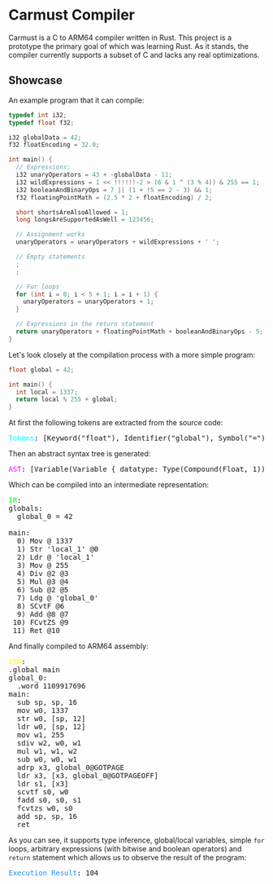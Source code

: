 # Carmust Compiler

Carmust is a C to ARM64 compiler written in Rust. This project is a prototype the primary goal of which was learning Rust. As it stands, the compiler currently supports a subset of C and lacks any real optimizations.

## Showcase

An example program that it can compile:
```c
typedef int i32;
typedef float f32;

i32 globalData = 42;
f32 floatEncoding = 32.0;

int main() {
  // Expressions:
  i32 unaryOperators = 43 + -globalData - 11;
  i32 wildExpressions = 1 << !!!!!!-2 > (6 & 1 ^ (3 % 4)) & 255 == 1;
  i32 booleanAndBinaryOps = 7 || (1 + !5 == 2 - 3) && 1;
  f32 floatingPointMath = (2.5 * 2 + floatEncoding) / 2;

  short shortsAreAlsoAllowed = 1;
  long longsAreSupportedAsWell = 123456;

  // Assignment works
  unaryOperators = unaryOperators + wildExpressions + ' ';

  // Empty statements
  ;
  ;

  // For loops
  for (int i = 0; i < 5 + 1; i = i + 1) {
    unaryOperators = unaryOperators + 1;
  }

  // Expressions in the return statement
  return unaryOperators + floatingPointMath + booleanAndBinaryOps - 5;
}
```

Let's look closely at the compilation process with a more simple program:
```c
float global = 42;

int main() {
  int local = 1337;
  return local % 255 + global;
}
```

At first the following tokens are extracted from the source code: 
<pre>
<span style="color:cyan">Tokens</span>: [Keyword("float"), Identifier("global"), Symbol("="), Data(Integer(42), "42"), Symbol(";"), Keyword("int"), Identifier("main"), Symbol("("), Symbol(")"), Symbol("{"), Keyword("int"), Identifier("local"), Symbol("="), Data(Integer(1337), "1337"), Symbol(";"), Keyword("return"), Identifier("local"), Symbol("%"), Data(Integer(255), "255"), Symbol("+"), Identifier("global"), Symbol(";"), Symbol("}")]
</pre>

Then an abstract syntax tree is generated:
<pre>
<span style="color:magenta">AST</span>: [Variable(Variable { datatype: Type(Compound(Float, 1)), name: "global", assignment: Some(Assignment { name: "global", value: Value(Data(Integer(42))) }) }), Function(Function { datatype: Type(Compound(Int, 1)), name: "main", body: [Variable(Variable { datatype: Type(Compound(Int, 1)), name: "local", assignment: Some(Assignment { name: "local", value: Value(Data(Integer(1337))) }) }), Return(Binary { op: Addition, lhs: Binary { op: Remainder, lhs: Value(Pointer(Identifier("local"))), rhs: Value(Data(Integer(255))) }, rhs: Value(Pointer(Identifier("global"))) })] })]
</pre>

Which can be compiled into an intermediate representation:
<pre>
<span style="color:lime">IR</span>:
globals:
  global_0 = 42

main:
  0) Mov @ 1337
  1) Str 'local_1' @0
  2) Ldr @ 'local_1'
  3) Mov @ 255
  4) Div @2 @3
  5) Mul @3 @4
  6) Sub @2 @5
  7) Ldg @ 'global_0'
  8) SCvtF @6 
  9) Add @8 @7
 10) FCvtZS @9 
 11) Ret @10
</pre>

And finally compiled to ARM64 assembly:
<pre>
<span style="color:yellow">ASM</span>:
.global main
global_0:
  .word 1109917696
main:
  sub sp, sp, 16
  mov w0, 1337
  str w0, [sp, 12]
  ldr w0, [sp, 12]
  mov w1, 255
  sdiv w2, w0, w1
  mul w1, w1, w2
  sub w0, w0, w1
  adrp x3, global_0@GOTPAGE
  ldr x3, [x3, global_0@GOTPAGEOFF]
  ldr s1, [x3]
  scvtf s0, w0
  fadd s0, s0, s1
  fcvtzs w0, s0
  add sp, sp, 16
  ret
</pre>

As you can see, it supports type inference, global/local variables, simple `for` loops, arbitrary expressions (with bitwise and boolean operators) and `return` statement which allows us to observe the result of the program:
<pre>
<span style="color:dodgerblue">Execution Result</span>: 104
</pre>